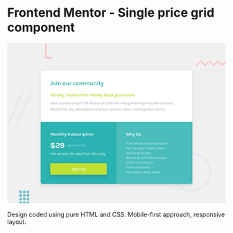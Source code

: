 # Frontend Mentor - Single price grid component

![Design preview for the Single price grid component coding challenge](./design/desktop-preview.jpg)

Design coded using pure HTML and CSS.
Mobile-first approach, responsive layout.
